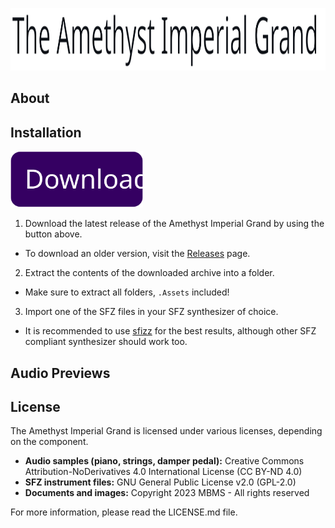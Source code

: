 <p align="center"><img src="https://github.com/MyBlackMIDIScore/AmethystImperialGrand/raw/2.0-prep/.Assets/Images/aig_logo.svg" height=100/></p>

## About


## Installation

<a href="https://github.com/MyBlackMIDIScore/AmethystImperialGrand/archive/refs/tags/2.0.zip"><img src="https://github.com/MyBlackMIDIScore/AmethystImperialGrand/raw/2.0-prep/.Assets/Images/download_btn.svg" height=90/></a>

1. Download the latest release of the Amethyst Imperial Grand by using the button above.
  - To download an older version, visit the [Releases](https://github.com/MyBlackMIDIScore/AmethystImperialGrand/releases) page.

2. Extract the contents of the downloaded archive into a folder.
  - Make sure to extract all folders, `.Assets` included!

3. Import one of the SFZ files in your SFZ synthesizer of choice.
  - It is recommended to use [sfizz](https://sfz.tools/sfizz/) for the best results, although other SFZ compliant synthesizer should work too.

## Audio Previews


## License

The Amethyst Imperial Grand is licensed under various licenses, depending on the component.

- **Audio samples (piano, strings, damper pedal):** Creative Commons Attribution-NoDerivatives 4.0 International License (CC BY-ND 4.0)
- **SFZ instrument files:** GNU General Public License v2.0 (GPL-2.0)
- **Documents and images:** Copyright 2023 MBMS - All rights reserved

For more information, please read the LICENSE.md file.
